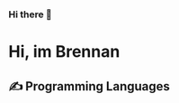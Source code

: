 ### Hi there 👋

<h1>Hi, im Brennan
<h2>✍ Programming Languages</h2>
<!--
**brennan-lee/brennan-lee** is a ✨ _special_ ✨ repository because its `README.md` (this file) appears on your GitHub profile.

<a ![JavaScript](https://img.shields.io/badge/javascript-%23323330.svg?style=for-the-badge&logo=javascript&logoColor=%23F7DF1E)
</a>
<a ![CSS3](https://img.shields.io/badge/css3-%231572B6.svg?style=for-the-badge&logo=css3&logoColor=white)
</a>
<a ![HTML5](https://img.shields.io/badge/html5-%23E34F26.svg?style=for-the-badge&logo=html5&logoColor=white)
</a>

